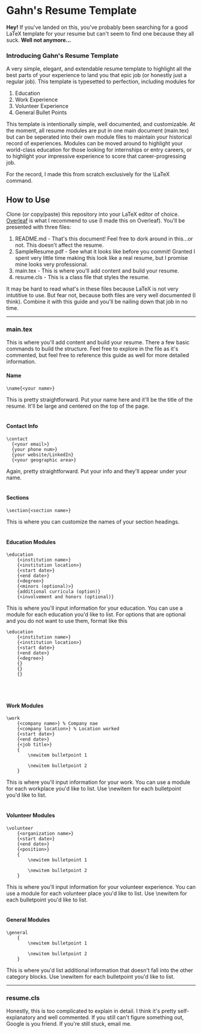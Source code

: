 # Gahn's Resume Template

**Hey!** If you've landed on this, you've probably been searching for a good LaTeX template for your resume but can't seem to find one because they all suck. **Well not anymore...**

### Introducing Gahn's Resume Template
A very simple, elegant, and extendable resume template to highlight all the best parts of your experience to land you that epic job (or honestly just a regular job). This template is typesetted to perfection, including modules for

1. Education
2. Work Experience
3. Volunteer Experience
4. General Bullet Points

This template is intentionally simple, well documented, and customizable. At the moment, all resume modules are put in one main document (main.tex) but can be seperated into their own module files to maintain your historical record of experiences. Modules can be moved around to highlight your world-class education for those looking for internships or entry careers, or to highlight your impressive experience to score that career-progressing job.

For the record, I made this from scratch exclusively for the \LaTeX command.

## How to Use
Clone (or copy/paste) this repository into your LaTeX editor of choice. [Overleaf](overleaf.com) is what I recommend to use (I made this on Overleaf). You'll be presented with three files:

1. README.md - That's this document! Feel free to dork around in this...or not. This doesn't affect the resume.
2. SampleResume.pdf - See what it looks like before you commit! Granted I spent very little time making this look like a real resume, but I promise mine looks very professional.
3. main.tex - This is where you'll add content and build your resume.
4. resume.cls - This is a class file that styles the resume.

It may be hard to read what's in these files because LaTeX is not very intutitive to use. But fear not, because both files are very well documented (I think). Combine it with this guide and you'll be nailing down that job in no time.

---
### main.tex
This is where you'll add content and build your resume. There a few basic commands to build the structure. Feel free to explore in the file as it's commented, but feel free to reference this guide as well for more detailed information.

#### Name
```
\name{<your name>}
```
This is pretty straightforward. Put your name here and it'll be the title of the resume. It'll be large and centered on the top of the page.
<br>
<br>

#### Contact Info
```
\contact
  {<your email>}
  {your phone num>}
  {your website/LinkedIn}
  {<your geographic area>}
```
Again, pretty straightforward. Put your info and they'll appear under your name.
<br>
<br>

#### Sections
```
\section{<section name>}
```
This is where you can customize the names of your section headings.
<br>
<br>

#### Education Modules
```
\education
    {<institution name>}
    {<institution location>}
    {<start date>}
    {<end date>}
    {<degree>}
    {<minors (optional)>}
    {additional curricula (option)}
    {<involvement and honors (optional)}
```
This is where you'll input information for your education. You can use a module for each education you'd like to list. For options that are optional and you do not want to use them, format like this
```
\education
    {<institution name>}
    {<institution location>}
    {<start date>}
    {<end date>}
    {<degree>}
    {}
    {}
    {}
```
<br>
<br>

#### Work Modules 
```
\work
    {<company name>} % Company nae
    {<company location>} % Location worked
    {<start date>}
    {<end date>}
    {<job title>}
    {
        \newitem bulletpoint 1

        \newitem bulletpoint 2
    }
```
This is where you'll input information for your work. You can use a module for each workplace you'd like to list. Use \newitem for each bulletpoint you'd like to list.
<br>
<br>

#### Volunteer Modules 
```
\volunteer
    {<organization name>}
    {<start date>}
    {<end date>}
    {<position>}
    {
        \newitem bulletpoint 1

        \newitem bulletpoint 2
    }
```
This is where you'll input information for your volunteer experience. You can use a module for each volunteer place you'd like to list. Use \newitem for each bulletpoint you'd like to list.
<br>
<br>

#### General Modules
```
\general
    {
        \newitem bulletpoint 1

        \newitem bulletpoint 2
    }
```
This is where you'd list additional information that doesn't fall into the other category blocks. Use \newitem for each bulletpoint you'd like to list.

---
### resume.cls
Honestly, this is too complicated to explain in detail. I think it's pretty self-explanatory and well commented. If you still can't figure something out, Google is you friend. If you're still stuck, email me.
